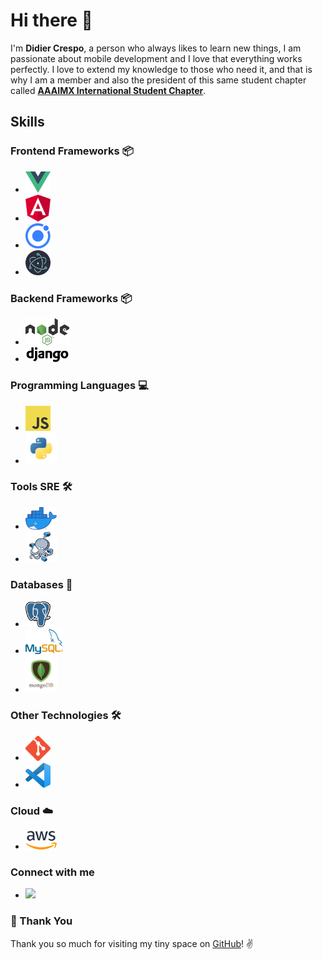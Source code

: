 # Hi there 👋

I'm **Didier Crespo**, a person who always likes to learn new things, I am passionate about mobile development and I love that everything works perfectly.
I love to extend my knowledge to those who need it, and that is why I am a member and also the president of this same student chapter called **[AAAIMX International Student Chapter](https://aaaimx.org/)**.

## Skills

### Frontend Frameworks :package:

- [<img src="assets/vue.png" alt="vue logo" width="40">](https://vuejs.org/)
- [<img src="assets/angular.png" alt="angular logo" width="40">](https://angular.io/)
- [<img src="assets/ionic-logo.png" alt="ionic logo" width="40">](https://ionicframework.com/)
- [<img src="assets/electron.png" alt="electron logo" width="40">](https://www.electronjs.org/)

### Backend Frameworks :package:

- [<img src="assets/nodejs.png" alt="node logo" width="70">](https://nodejs.org/es/)
- [<img src="assets/django.png" alt="django logo" width="70">](https://www.djangoproject.com/)

### Programming Languages :computer:

- [<img src="assets/javascript.png" alt="js logo" width="40">](https://developer.mozilla.org/en-US/docs/Web/JavaScript)
- [<img src="assets/python.png" alt="python logo" width="50">](https://www.python.org/)

### Tools SRE :hammer_and_wrench:

- [<img src="assets/docker.png" alt="docker logo" width="50">](https://www.docker.com/)
- [<img src="assets/docker-compose-mini.png" alt="compose logo" width="50">](https://docs.docker.com/compose/)

### Databases :floppy_disk:

- [<img src="assets/postgres.svg" alt="postgres logo" width="40">](https://www.postgresql.org/)
- [<img src="assets/mysql.png" alt="mysql logo" width="60">](https://www.mysql.com/)
- [<img src="assets/mongo.png" alt="mongo logo" width="50">](https://www.mongodb.com/es)

### Other Technologies :hammer_and_wrench:

- [<img src="assets/git.png" alt="git logo" width="40">](https://git-scm.com/)
- [<img src="assets/vscode.png" alt="vscode logo" width="40">](https://code.visualstudio.com/)

### Cloud :cloud:

- [<img src="assets/aws.png" alt="aws logo" width="50">](https://aws.amazon.com/)

<h3>Connect with me</h3>

- [<img src="https://img.shields.io/badge/linkedin-%230077B5.svg?&style=for-the-badge&logo=linkedin&logoColor=white" />](https://www.linkedin.com/in/didier-crespo/)

### :hugs: Thank You

Thank you so much for visiting my tiny space on [GitHub](https://github.com/djcrespo)! :v:
